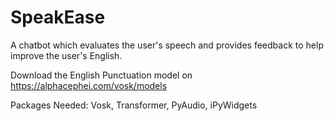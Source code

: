 # SpeakEase
A chatbot which evaluates the user's speech and provides feedback to help improve the user's English.

Download the English Punctuation model on https://alphacephei.com/vosk/models

Packages Needed: Vosk, Transformer, PyAudio, iPyWidgets
